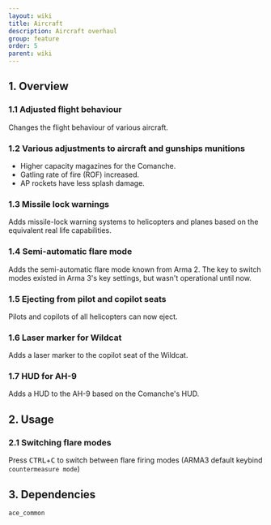 ```yaml
---
layout: wiki
title: Aircraft
description: Aircraft overhaul
group: feature
order: 5
parent: wiki
---
```


## 1. Overview

### 1.1 Adjusted flight behaviour
Changes the flight behaviour of various aircraft.

### 1.2 Various adjustments to aircraft and gunships munitions
- Higher capacity magazines for the Comanche.
- Gatling rate of fire (ROF) increased.
- AP rockets have less splash damage.

### 1.3 Missile lock warnings
Adds missile-lock warning systems to helicopters and planes based on the equivalent real life capabilities.

### 1.4 Semi-automatic flare mode
Adds the semi-automatic flare mode known from Arma 2. The key to switch modes existed in Arma 3's key settings, but wasn't operational until now.

### 1.5 Ejecting from pilot and copilot seats
Pilots and copilots of all helicopters can now eject.

### 1.6 Laser marker for Wildcat
Adds a laser marker to the copilot seat of the Wildcat.

### 1.7 HUD for AH-9
Adds a HUD to the AH-9 based on the Comanche's HUD.

## 2. Usage

### 2.1 Switching flare modes
Press <kbd>CTRL</kbd>+<kbd>C</kbd> to switch between flare firing modes (ARMA3 default keybind `countermeasure mode`)

## 3. Dependencies

`ace_common`

